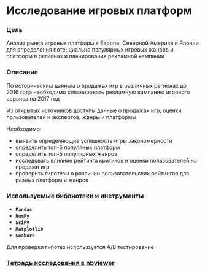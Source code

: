 # Исследование игровых платформ

### Цель

Анализ рынка игровых платформ в Европе, Северной Америке и Японии для определения потенциально популярных игровых жанров и платформ в регионах и планирования рекламной кампании


### Описание

По историческим данным о продажах игр в различных регионах до 2016 года необходимо спланировать рекламную кампанию игрового сервиса на 2017 год

Из открытых источников доступы данные о продажах игр, оценки пользователей и экспертов, жанры и платформы

Необходимо:
- выявить определяющие успешность игры закономерности
- определить топ-5 популяных платформ
- определить топ-5 популярных жанров
- исследовать влияние рейтинга критиков и оценки пользователей на продажи игр
- проверить гипотезы о различии пользовательских рейтингов для разных платформ и жанров

### Используемые библиотеки и инструменты
- **`Pandas`**
- **`NumPy`**
- **`SciPy`**
- **`Matplotlib`**
- **`Seaborn`**

Для проверки гипотез использзуется A/B тестирование

### [Тетрадь исследования в nbviewer](https://nbviewer.org/github/hairymax/Yandex.Practicum.DataScience/blob/main/04%20%D0%98%D1%81%D1%81%D0%BB%D0%B5%D0%B4%D0%BE%D0%B2%D0%B0%D0%BD%D0%B8%D0%B5%20%D0%B8%D0%B3%D1%80%D0%BE%D0%B2%D1%8B%D1%85%20%D0%BF%D0%BB%D0%B0%D1%82%D1%84%D0%BE%D1%80%D0%BC/project4.ipynb)